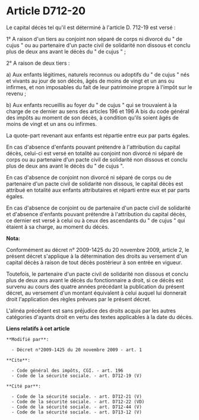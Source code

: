 # Article D712-20

Le capital décès tel qu'il est déterminé à l'article D. 712-19 est versé : 

1° A raison d'un tiers au conjoint non séparé de corps ni divorcé du " de cujus " ou au partenaire d'un pacte civil de
solidarité non dissous et conclu plus de deux ans avant le décès du " de cujus " ; 

2° A raison de deux tiers : 

a) Aux enfants légitimes, naturels reconnus ou adoptifs du " de cujus " nés et vivants au jour de son décès, âgés de moins de
vingt et un ans ou infirmes, et non imposables du fait de leur patrimoine propre à l'impôt sur le revenu ; 

b) Aux enfants recueillis au foyer du " de cujus " qui se trouvaient à la charge de ce dernier au sens des articles 196 et
196 A bis du code général des impôts au moment de son décès, à condition qu'ils soient âgés de moins de vingt et un ans ou
infirmes. 

La quote-part revenant aux enfants est répartie entre eux par parts égales. 

En cas d'absence d'enfants pouvant prétendre à l'attribution du capital décès, celui-ci est versé en totalité au conjoint non
divorcé ni séparé de corps ou au partenaire d'un pacte civil de solidarité non dissous et conclu plus de deux ans avant le
décès du " de cujus ". 

En cas d'absence de conjoint non divorcé ni séparé de corps ou de partenaire d'un pacte civil de solidarité non dissous, le
capital décès est attribué en totalité aux enfants attributaires et réparti entre eux et par parts égales. 

En cas d'absence de conjoint ou de partenaire d'un pacte civil de solidarité et d'absence d'enfants pouvant prétendre à
l'attribution du capital décès, ce dernier est versé à celui ou à ceux des ascendants du " de cujus " qui étaient à sa
charge, au moment du décès.

**Nota:**

Conformément au décret n° 2009-1425 du 20 novembre 2009, article 2, le présent décret s'applique à la détermination des
droits au versement d'un capital décès à raison de tout décès postérieur à son entrée en vigueur.

Toutefois, le partenaire d'un pacte civil de solidarité non dissous et conclu plus de deux ans avant le décès du
fonctionnaire a droit, si ce décès est survenu au cours des quatre années précédant la publication du présent décret, au
versement d'un montant équivalent à celui auquel lui donnerait droit l'application des règles prévues par le présent décret.

L'alinéa précédent est sans préjudice des droits acquis par les autres catégories d'ayants droit en vertu des textes
applicables à la date du décès.

**Liens relatifs à cet article**

	**Modifié par**:

	  - Décret n°2009-1425 du 20 novembre 2009 - art. 1

	**Cite**:

	  - Code général des impôts, CGI. - art. 196
	  - Code de la sécurité sociale. - art. D712-19 (V)

	**Cité par**:

	  - Code de la sécurité sociale. - art. D712-21 (V)
	  - Code de la sécurité sociale. - art. D712-22 (VD)
	  - Code de la sécurité sociale. - art. D712-44 (V)
	  - Code de la sécurité sociale. - art. D713-12 (V)
